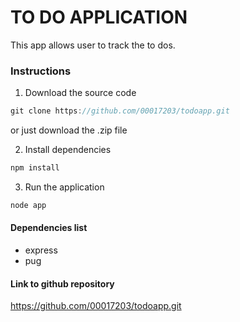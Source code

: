 # TO DO APPLICATION

This app allows user to track the to dos.

### Instructions
1. Download the source code

```js
git clone https://github.com/00017203/todoapp.git
```
or just download the .zip file

2. Install dependencies
```js
npm install
```

3. Run the application
```js
node app
```

#### Dependencies list
- express
- pug

#### Link to github repository
https://github.com/00017203/todoapp.git
